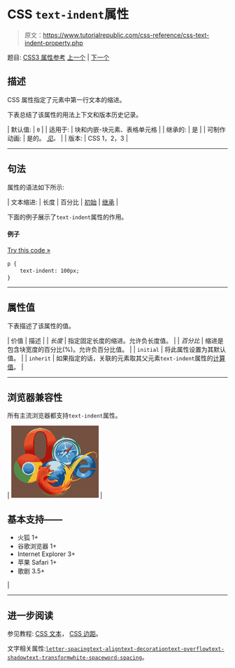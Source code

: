 # CSS `text-indent`属性

> 原文：<https://www.tutorialrepublic.com/css-reference/css-text-indent-property.php>

题目: [CSS3 属性参考](css3-properties.php) [上一个](css3-text-decoration-style-property.php) | [下一个](css3-text-justify-property.php)

## 描述

CSS 属性指定了元素中第一行文本的缩进。

下表总结了该属性的用法上下文和版本历史记录。

| 默认值: | `0` |
| 适用于: | 块和内嵌-块元素、表格单元格 |
| 继承的: | 是 |
| 可制作动画: | 是的。 [*见*](css-animatable-properties.php)*。* |
| 版本: | CSS 1，2，3 |

* * *

## 句法

属性的语法如下所示:

| 文本缩进: | 长度 &#124; 百分比 &#124; [初始](../definitions.php#initial) &#124; [继承](../definitions.php#inherit) |

下面的例子展示了`text-indent`属性的作用。

#### 例子

[Try this code »](../codelab.php?topic=css&file=text-indent-property "Try this code using online Editor")

```
p {
    text-indent: 100px;
}
```

* * *

## 属性值

下表描述了该属性的值。

| 价值 | 描述 |
| *长度* | 指定固定长度的缩进。允许负长度值。 |
| *百分比* | 缩进是包含块宽度的百分比(%)。允许负百分比值。 |
| `initial` | 将此属性设置为其默认值。 |
| `inherit` | 如果指定的话，关联的元素取其父元素`text-indent`属性的[计算值](../definitions.php#computed-value)。 |

* * *

## 浏览器兼容性

所有主流浏览器都支持`text-indent`属性。

| ![Browsers Icon](img/e9331123c77668c1832e541c2fca1002.png) | 

## 基本支持——

*   火狐 1+
*   谷歌浏览器 1+
*   Internet Explorer 3+
*   苹果 Safari 1+
*   歌剧 3.5+

 |

* * *

## 进一步阅读

参见教程: [CSS 文本](../css-tutorial/css-text.php)， [CSS 边距](../css-tutorial/css-margin.php)。

文字相关属性:[`letter-spacing`](css-letter-spacing-property.php)[`text-align`](css-text-align-property.php)[`text-decoration`](css-text-decoration-property.php)[`text-overflow`](css3-text-overflow-property.php)[`text-shadow`](css3-text-shadow-property.php)[`text-transform`](css-text-transform-property.php)[`white-space`](css-white-space-property.php)[`word-spacing`](css-word-spacing-property.php)。